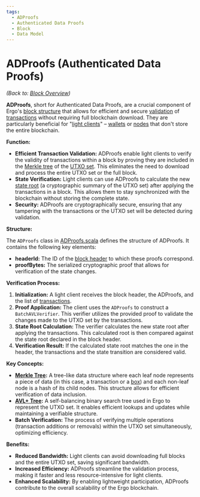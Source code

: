 ```yaml
---
tags:
  - ADProofs
  - Authenticated Data Proofs
  - Block
  - Data Model
---
```


# ADProofs (Authenticated Data Proofs)

*(Back to: [Block Overview](block.md))*

**ADProofs**, short for Authenticated Data Proofs, are a crucial component of Ergo's [block structure](block.md) that allows for efficient and secure [validation](validation.md) of [transactions](transactions.md) without requiring full blockchain download. They are particularly beneficial for "[light clients](modes.md)" – [wallets](wallets.md) or [nodes](install.md) that don't store the entire blockchain.

**Function:**

* **Efficient Transaction Validation:** ADProofs enable light clients to verify the validity of transactions within a block by proving they are included in the [Merkle tree](./merkle-tree.md) of the [UTXO set](eutxo.md). This eliminates the need to download and process the entire UTXO set or the full block.
* **State Verification:** Light clients can use ADProofs to calculate the new [state root](block-header.md) (a cryptographic summary of the UTXO set) after applying the transactions in a block. This allows them to stay synchronized with the blockchain without storing the complete state.
* **Security:** ADProofs are cryptographically secure, ensuring that any tampering with the transactions or the UTXO set will be detected during validation.

**Structure:**

The `ADProofs` class in [ADProofs.scala](https://github.com/ergoplatform/ergo/blob/master/ergo-core/src/main/scala/org/ergoplatform/modifiers/history/ADProofs.scala) defines the structure of ADProofs. It contains the following key elements:

* **headerId:** The ID of the [block header](block-header.md) to which these proofs correspond.
* **proofBytes:** The serialized cryptographic proof that allows for verification of the state changes.

**Verification Process:**

1. **Initialization:** A light client receives the block header, the ADProofs, and the list of [transactions](block-transactions.md).
2. **Proof Application:** The client uses the `ADProofs` to construct a `BatchAVLVerifier`. This verifier utilizes the provided proof to validate the changes made to the UTXO set by the transactions.
3. **State Root Calculation:** The verifier calculates the new state root after applying the transactions. This calculated root is then compared against the state root declared in the block header.
4. **Verification Result:** If the calculated state root matches the one in the header, the transactions and the state transition are considered valid.

**Key Concepts:**

* **[Merkle Tree](./merkle-tree.md):** A tree-like data structure where each leaf node represents a piece of data (in this case, a transaction or a [box](box.md)) and each non-leaf node is a hash of its child nodes. This structure allows for efficient verification of data inclusion.
* **[AVL+ Tree](avl.md):** A self-balancing binary search tree used in Ergo to represent the UTXO set. It enables efficient lookups and updates while maintaining a verifiable structure.
* **Batch Verification:** The process of verifying multiple operations (transaction additions or removals) within the UTXO set simultaneously, optimizing efficiency.

**Benefits:**

* **Reduced Bandwidth:** Light clients can avoid downloading full blocks and the entire UTXO set, saving significant bandwidth.
* **Increased Efficiency:** ADProofs streamline the validation process, making it faster and less resource-intensive for light clients.
* **Enhanced Scalability:** By enabling lightweight participation, ADProofs contribute to the overall scalability of the Ergo blockchain.
